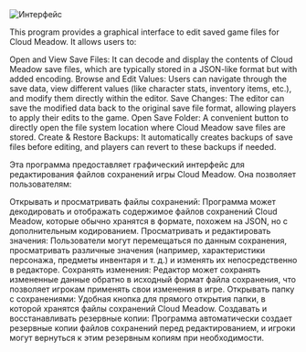 
<img src="https://i.imgur.com/Fq0Ra9u.png" alt="Интерфейс">


This program provides a graphical interface to edit saved game files for Cloud Meadow. It allows users to:

Open and View Save Files: It can decode and display the contents of Cloud Meadow save files, which are typically stored in a JSON-like format but with added encoding.
Browse and Edit Values: Users can navigate through the save data, view different values (like character stats, inventory items, etc.), and modify them directly within the editor.
Save Changes: The editor can save the modified data back to the original save file format, allowing players to apply their edits to the game.
Open Save Folder: A convenient button to directly open the file system location where Cloud Meadow save files are stored.
Create & Restore Backups: It automatically creates backups of save files before editing, and players can revert to these backups if needed.

Эта программа предоставляет графический интерфейс для редактирования файлов сохранений игры Cloud Meadow. Она позволяет пользователям:

Открывать и просматривать файлы сохранений: Программа может декодировать и отображать содержимое файлов сохранений Cloud Meadow, которые обычно хранятся в формате, похожем на JSON, но с дополнительным кодированием.
Просматривать и редактировать значения: Пользователи могут перемещаться по данным сохранения, просматривать различные значения (например, характеристики персонажа, предметы инвентаря и т. д.) и изменять их непосредственно в редакторе.
Сохранять изменения: Редактор может сохранять измененные данные обратно в исходный формат файла сохранения, что позволяет игрокам применять свои изменения в игре.
Открывать папку с сохранениями: Удобная кнопка для прямого открытия папки, в которой хранятся файлы сохранений Cloud Meadow.
Создавать и восстанавливать резервные копии: Программа автоматически создает резервные копии файлов сохранений перед редактированием, и игроки могут вернуться к этим резервным копиям при необходимости.
